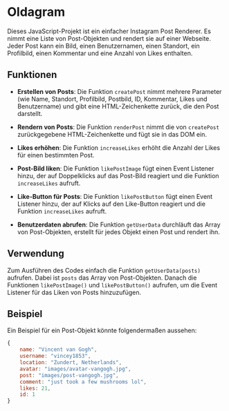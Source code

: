# Oldagram

Dieses JavaScript-Projekt ist ein einfacher Instagram Post Renderer. Es nimmt eine Liste von Post-Objekten und rendert sie auf einer Webseite. Jeder Post kann ein Bild, einen Benutzernamen, einen Standort, ein Profilbild, einen Kommentar und eine Anzahl von Likes enthalten.

## Funktionen

- **Erstellen von Posts**: Die Funktion `createPost` nimmt mehrere Parameter (wie Name, Standort, Profilbild, Postbild, ID, Kommentar, Likes und Benutzername) und gibt eine HTML-Zeichenkette zurück, die den Post darstellt.

- **Rendern von Posts**: Die Funktion `renderPost` nimmt die von `createPost` zurückgegebene HTML-Zeichenkette und fügt sie in das DOM ein.

- **Likes erhöhen**: Die Funktion `increaseLikes` erhöht die Anzahl der Likes für einen bestimmten Post.

- **Post-Bild liken**: Die Funktion `likePostImage` fügt einen Event Listener hinzu, der auf Doppelklicks auf das Post-Bild reagiert und die Funktion `increaseLikes` aufruft.

- **Like-Button für Posts**: Die Funktion `likePostButton` fügt einen Event Listener hinzu, der auf Klicks auf den Like-Button reagiert und die Funktion `increaseLikes` aufruft.

- **Benutzerdaten abrufen**: Die Funktion `getUserData` durchläuft das Array von Post-Objekten, erstellt für jedes Objekt einen Post und rendert ihn.

## Verwendung

Zum Ausführen des Codes einfach die Funktion `getUserData(posts)` aufrufen. Dabei ist `posts` das Array von Post-Objekten. Danach die Funktionen `likePostImage()` und `likePostButton()` aufrufen, um die Event Listener für das Liken von Posts hinzuzufügen.

## Beispiel

Ein Beispiel für ein Post-Objekt könnte folgendermaßen aussehen:

```javascript
{
    name: "Vincent van Gogh",
    username: "vincey1853",
    location: "Zundert, Netherlands",
    avatar: "images/avatar-vangogh.jpg",
    post: "images/post-vangogh.jpg",
    comment: "just took a few mushrooms lol",
    likes: 21,
    id: 1
}
